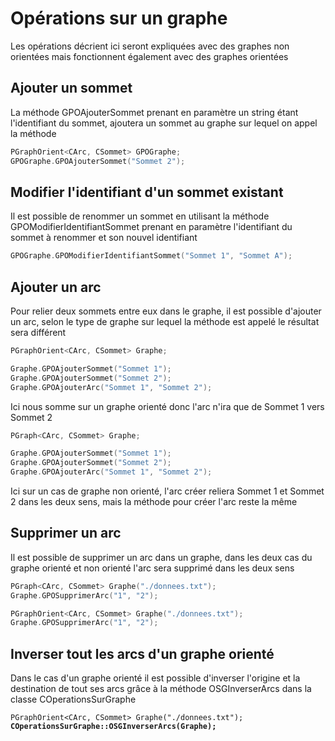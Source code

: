 # Opérations sur un graphe

Les opérations décrient ici seront expliquées avec des graphes non orientées mais fonctionnent également avec des graphes orientées

## Ajouter un sommet

La méthode GPOAjouterSommet prenant en paramètre un string étant l'identifiant du sommet, ajoutera un sommet au graphe sur lequel on appel la méthode

```cpp
PGraphOrient<CArc, CSommet> GPOGraphe;
GPOGraphe.GPOAjouterSommet("Sommet 2");
```

## Modifier l'identifiant d'un sommet existant

Il est possible de renommer un sommet en utilisant la méthode GPOModifierIdentifiantSommet prenant en paramètre l'identifiant du sommet à renommer et son nouvel identifiant

```cpp
GPOGraphe.GPOModifierIdentifiantSommet("Sommet 1", "Sommet A");
```

## Ajouter un arc

Pour relier deux sommets entre eux dans le graphe, il est possible d'ajouter un arc, selon le type de graphe sur lequel la méthode est appelé le résultat sera différent

```cpp
PGraphOrient<CArc, CSommet> Graphe;

Graphe.GPOAjouterSommet("Sommet 1");
Graphe.GPOAjouterSommet("Sommet 2");
Graphe.GPOAjouterArc("Sommet 1", "Sommet 2");
```

Ici nous somme sur un graphe orienté donc l'arc n'ira que de Sommet 1 vers Sommet 2&#x20;

```cpp
PGraph<CArc, CSommet> Graphe;

Graphe.GPOAjouterSommet("Sommet 1");
Graphe.GPOAjouterSommet("Sommet 2");
Graphe.GPOAjouterArc("Sommet 1", "Sommet 2");
```

Ici sur un cas de graphe non orienté, l'arc créer reliera Sommet 1 et Sommet 2 dans les deux sens, mais la méthode pour créer l'arc reste la même

## Supprimer un arc

Il est possible de supprimer un arc dans un graphe, dans les deux cas du graphe orienté et non orienté l'arc sera supprimé dans les deux sens

```cpp
PGraph<CArc, CSommet> Graphe("./donnees.txt");
Graphe.GPOSupprimerArc("1", "2");
```

```cpp
PGraphOrient<CArc, CSommet> Graphe("./donnees.txt");
Graphe.GPOSupprimerArc("1", "2");
```

## Inverser tout les arcs d'un graphe orienté

Dans le cas d'un graphe orienté il est possible d'inverser l'origine et la destination de tout ses arcs grâce à la méthode OSGInverserArcs dans la classe COperationsSurGraphe

<pre class="language-cpp"><code class="lang-cpp">PGraphOrient&#x3C;CArc, CSommet> Graphe("./donnees.txt");
<strong>COperationsSurGraphe::OSGInverserArcs(Graphe);
</strong></code></pre>

